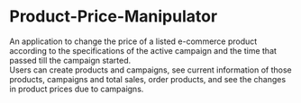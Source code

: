 # Product-Price-Manipulator
An application to change the price of a listed e-commerce product according to the specifications of the active campaign and the time that passed till the campaign started.  
Users can create products and campaigns, see current information of those products, campaigns and total sales, order products, and see the changes in product prices due to campaigns.  
